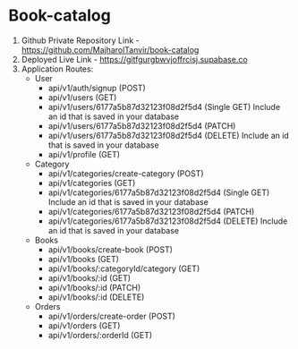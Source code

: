 # Book-catalog

1. Github Private Repository Link - https://github.com/MajharolTanvir/book-catalog
2. Deployed Live Link - https://gitfgurgbwvjoffrcisj.supabase.co
3. Application Routes:
    - User
        - api/v1/auth/signup (POST)
        - api/v1/users (GET)
        - api/v1/users/6177a5b87d32123f08d2f5d4 (Single GET) Include an id that is saved in your database
        - api/v1/users/6177a5b87d32123f08d2f5d4 (PATCH)
        - api/v1/users/6177a5b87d32123f08d2f5d4 (DELETE) Include an id that is saved in your database
        - api/v1/profile (GET)
    - Category
        - api/v1/categories/create-category (POST)
        - api/v1/categories (GET)
        - api/v1/categories/6177a5b87d32123f08d2f5d4 (Single GET) Include an id that is saved in your database
        - api/v1/categories/6177a5b87d32123f08d2f5d4 (PATCH)
        - api/v1/categories/6177a5b87d32123f08d2f5d4 (DELETE) Include an id that is saved in your database
    - Books
        - api/v1/books/create-book (POST)
        - api/v1/books (GET)
        - api/v1/books/:categoryId/category (GET)
        - api/v1/books/:id (GET)
        - api/v1/books/:id (PATCH)
        - api/v1/books/:id (DELETE)
    - Orders
        - api/v1/orders/create-order (POST)
        - api/v1/orders (GET)
        - api/v1/orders/:orderId (GET)
